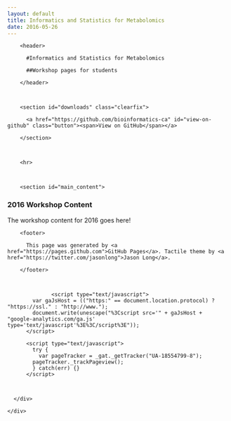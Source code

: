 ```yaml
---
layout: default
title: Informatics and Statistics for Metabolomics
date: 2016-05-26
---
```

        <header>

          #Informatics and Statistics for Metabolomics

          ##Workshop pages for students

        </header>



        <section id="downloads" class="clearfix">

          <a href="https://github.com/bioinformatics-ca" id="view-on-github" class="button"><span>View on GitHub</span></a>

        </section>



        <hr>



        <section id="main_content">

<h3>

<a id="2016-workshop-content" class="anchor" href="#2016-workshop-content" aria-hidden="true"><span aria-hidden="true" class="octicon octicon-link"></span></a>2016 Workshop Content</h3>

<p> The workshop content for 2016 goes here! </p>

</section>



        <footer>

          This page was generated by <a href="https://pages.github.com">GitHub Pages</a>. Tactile theme by <a href="https://twitter.com/jasonlong">Jason Long</a>.

        </footer>



                  <script type="text/javascript">
            var gaJsHost = (("https:" == document.location.protocol) ? "https://ssl." : "http://www.");
            document.write(unescape("%3Cscript src='" + gaJsHost + "google-analytics.com/ga.js' type='text/javascript'%3E%3C/script%3E"));
          </script>

          <script type="text/javascript">
            try {
              var pageTracker = _gat._getTracker("UA-18554799-8");
            pageTracker._trackPageview();
            } catch(err) {}
          </script>



      </div>

    </div>

  </body>

</html>
